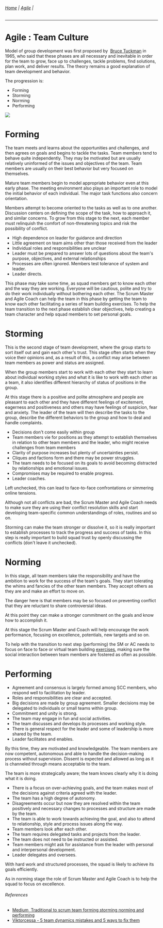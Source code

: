###### [Home](https://github.com/RyKaj/Documentation/blob/master/README.md) | [Agile](https://github.com/RyKaj/Documentation/tree/master/Agile/README.md) |
------------



Agile : Team Culture 
====================


Model of group development was first proposed by  [Bruce Tuckman](https://en.wikipedia.org/wiki/Bruce_Tuckman) in 1965, who said that these phases are all necessary and inevitable in order for the team to grow, face up to challenges, tackle problems, find solutions, plan work, and deliver results. The theory remains a good explanation of team development and behavior.

The progression is:
-   Forming
-   Storming
-   Norming
-   Performing

<kbd>![](https://miro.medium.com/max/567/0*SM9EZUSfg2jlwEKS)</kbd>


Forming
=======
The team meets and learns about the opportunities and challenges, and then agrees on goals and begins to tackle the tasks. Team members tend to behave quite independently. They may be motivated but are usually relatively uninformed of the issues and objectives of the team. Team members are usually on their best behavior but very focused on themselves.

Mature team members begin to model appropriate behavior even at this early phase. The meeting environment also plays an important role to model the initial behavior of each individual. The major task functions also concern orientation.

Members attempt to become oriented to the tasks as well as to one another. Discussion centers on defining the scope of the task, how to approach it, and similar concerns. To grow from this stage to the next, each member must relinquish the comfort of non-threatening topics and risk the possibility of conflict.

-   High dependence on leader for guidance and direction
-   Little agreement on team aims other than those received from the leader
-   Individual roles and responsibilities are unclear
-   Leader must be prepared to answer lots of questions about the team's purpose, objectives, and external relationships
-   Processes are often ignored. Members test tolerance of system and leader.
-   Leader directs.

This phase may take some time, as squad members get to know each other and the way they are working. Everyone will be cautious, polite and try to do their work individually without bothering each other. The Scrum Master and Agile Coach can help the team in this phase by getting the team to know each other facilitating a series of team building exercises. To help the team transition to the next phase establish clear objectives, help creating a team character and help squad members to set personal goals.


Storming
========
This is the second stage of team development, where the group starts to sort itself out and gain each other's trust. This stage often starts when they voice their opinions and, as a result of this, a conflict may arise between team members as power and status are assigned.

When the group members start to work with each other they start to learn about individual working styles and what it is like to work with each other as a team, it also identifies different hierarchy of status of positions in the group.

At this stage there is a positive and polite atmosphere and people are pleasant to each other and they have different feelings of excitement, eagerness and positiveness and others may have feelings of suspicion, fear and anxiety. The leader of the team will then describe the tasks to the group, describe the different behaviors to the group and how to deal and handle complaints.

-   Decisions don't come easily within group
-   Team members vie for positions as they attempt to establish themselves in relation to other team members and the leader, who might receive challenges from team members
-   Clarity of purpose increases but plenty of uncertainties persist.
-   Cliques and factions form and there may be power struggles.
-   The team needs to be focused on its goals to avoid becoming distracted by relationships and emotional issues.
-   Compromises may be required to enable progress.
-   Leader coaches.

Left unchecked, this can lead to face-to-face confrontations or simmering online tensions.

Although not all conflicts are bad, the Scrum Master and Agile Coach needs to make sure they are using their conflict resolution skills and start developing team-specific common understandings of roles, routines and so on.

Storming can make the team stronger or dissolve it, so it is really important to establish processes to track the progress and success of tasks. In this step is really important to build squad trust by openly discussing the conflicts (don't leave it unchecked).


Norming
=======
In this stage, all team members take the responsibility and have the ambition to work for the success of the team's goals. They start tolerating the whims and fancies of the other team members. They accept others as they are and make an effort to move on.

The danger here is that members may be so focused on preventing conflict that they are reluctant to share controversial ideas.

At this point they can make a stronger commitment on the goals and know how to accomplish it.

At this stage the Scrum Master and Coach will help encourage the work performance, focusing on excellence, potentials, new targets and so on.

To help with the transition to next step (performing) the SM or AC needs to focus on face to face or virtual team building [exercises](https://www.mindtools.com/pages/article/virtual-team-building-exercises.htm), making sure the social interaction between team members are fostered as often as possible. 


Performing
==========
-   Agreement and consensus is largely formed among SCC members, who respond well to facilitation by leader.
-   Roles and responsibilities are clear and accepted.
-   Big decisions are made by group agreement. Smaller decisions may be delegated to individuals or small teams within group.
-   Commitment and unity is strong.
-   The team may engage in fun and social activities.
-   The team discusses and develops its processes and working style.
-   There is general respect for the leader and some of leadership is more shared by the team.
-   Leader facilitates and enables.

By this time, they are motivated and knowledgeable. The team members are now competent, autonomous and able to handle the decision-making process without supervision. Dissent is expected and allowed as long as it is channeled through means acceptable to the team.

The team is more strategically aware; the team knows clearly why it is doing what it is doing.
-   There is a focus on over-achieving goals, and the team makes most of the decisions against criteria agreed with the leader.
-   The team has a high degree of autonomy.
-   Disagreements occur but now they are resolved within the team positively and necessary changes to processes and structure are made by the team.
-   The team is able to work towards achieving the goal, and also to attend to relationship, style and process issues along the way.
-   Team members look after each other.
-   The team requires delegated tasks and projects from the leader.
-   The team does not need to be instructed or assisted.
-   Team members might ask for assistance from the leader with personal and interpersonal development.
-   Leader delegates and oversees.

With hard work and structured processes, the squad is likely to achieve its goals efficiently.

As in norming stage the role of Scrum Master and Agile Coach is to help the squad to focus on excellence.


###### References
-   [Medium  Traditional to scrum team forming storming norming and performing](https://medium.com/@warren2lynch/traditional-to-scrum-team-forming-storming-norming-and-performing-3fd5fd1f5ea9)
-   [Viktorcessa - 5 team dynamics mistakes and 5 ways to fix them](https://www.viktorcessan.com/5-team-dynamics-mistakes-and-5-ways-to-fix-them/)

